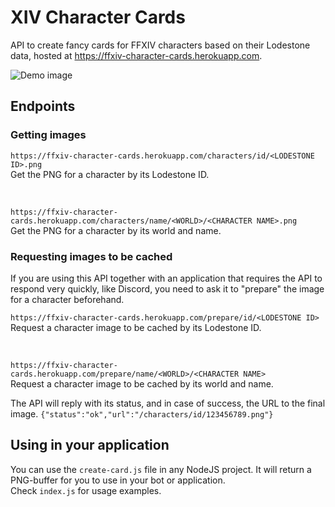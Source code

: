 # XIV Character Cards

API to create fancy cards for FFXIV characters based on their Lodestone data, hosted at https://ffxiv-character-cards.herokuapp.com.

![Demo image](https://ffxiv-character-cards.herokuapp.com/characters/id/9575452.png)

## Endpoints

### Getting images

``https://ffxiv-character-cards.herokuapp.com/characters/id/<LODESTONE ID>.png``
<br>Get the PNG for a character by its Lodestone ID.

<br>

``https://ffxiv-character-cards.herokuapp.com/characters/name/<WORLD>/<CHARACTER NAME>.png``
<br>Get the PNG for a character by its world and name.

### Requesting images to be cached
If you are using this API together with an application that requires the API to respond very quickly, like Discord, you need to ask it to "prepare" the image for a character beforehand.

``https://ffxiv-character-cards.herokuapp.com/prepare/id/<LODESTONE ID>``
<br>Request a character image to be cached by its Lodestone ID.

<br>

``https://ffxiv-character-cards.herokuapp.com/prepare/name/<WORLD>/<CHARACTER NAME>``
<br>Request a character image to be cached by its world and name.

The API will reply with its status, and in case of success, the URL to the final image.
``{"status":"ok","url":"/characters/id/123456789.png"}``

## Using in your application

You can use the ``create-card.js`` file in any NodeJS project. It will return a PNG-buffer for you to use in your bot or application.<br>Check ``index.js`` for usage examples.
